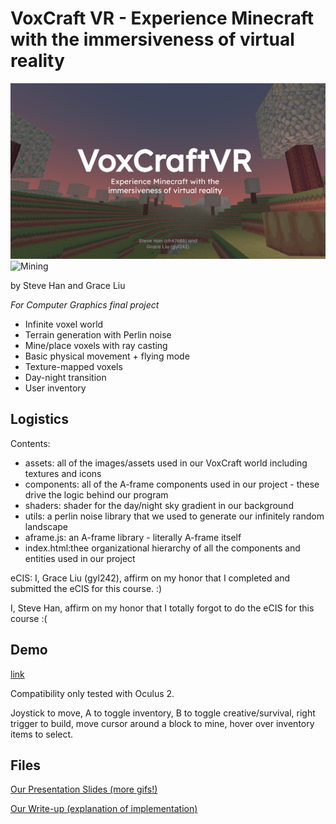 # VoxCraft VR - Experience Minecraft with the immersiveness of virtual reality

![Cover photo](./Cover.png?raw=true "Title")
![Mining](./mining.gif?raw=true)

by Steve Han and Grace Liu

_For Computer Graphics final project_

- Infinite voxel world 
- Terrain generation with Perlin noise
- Mine/place voxels with ray casting
- Basic physical movement + flying mode 
- Texture-mapped voxels
- Day-night transition
- User inventory


## Logistics
Contents:

- assets: all of the images/assets used in our VoxCraft world including textures and icons
- components: all of the A-frame components used in our project - these drive the logic behind our program
- shaders: shader for the day/night sky gradient in our background
- utils: a perlin noise library that we used to generate our infinitely random landscape
- aframe.js: an A-frame library - literally A-frame itself
- index.html:thee organizational hierarchy of all the components and entities used in our project

eCIS:
I, Grace Liu (gyl242), affirm on my honor that I completed and submitted the eCIS for this course. :)

I, Steve Han, affirm on my honor that I totally forgot to do the eCIS for this course :(

## Demo
[link](https://hansteve.com/vr-minecraft)

Compatibility only tested with Oculus 2. 

Joystick to move, A to toggle inventory, B to toggle creative/survival, right trigger to build, move cursor around a block to mine, hover over inventory items to select. 

## Files
[Our Presentation Slides (more gifs!)](https://docs.google.com/presentation/d/1Tq_JOM2Oneqv1TDhiUJuK-ranIs8vp45FR_SPWYpZf4/edit?usp=sharing)

[Our Write-up (explanation of implementation)](https://docs.google.com/presentation/d/1Tq_JOM2Oneqv1TDhiUJuK-ranIs8vp45FR_SPWYpZf4/edit?usp=sharing)
